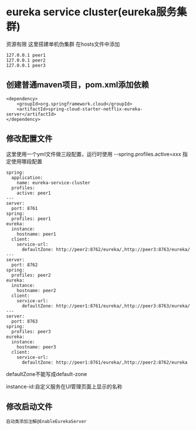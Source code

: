 # eureka service cluster(eureka服务集群)

资源有限 这里搭建单机伪集群
在hosts文件中添加
    
    127.0.0.1 peer1
    127.0.0.1 peer2
    127.0.0.1 peer3

## 创建普通maven项目，pom.xml添加依赖

    <dependency>
        <groupId>org.springframework.cloud</groupId>
        <artifactId>spring-cloud-starter-netflix-eureka-server</artifactId>
    </dependency>

## 修改配置文件

这里使用一个yml文件做三段配置，运行时使用 --spring.profiles.active=xxx 指定使用哪段配置

    spring:
      application:
        name: eureka-service-cluster
      profiles:
        active: peer1
    ---
    server:
      port: 8761
    spring:
      profiles: peer1
    eureka:
      instance:
        hostname: peer1
      client:
        service-url:
          defaultZone: http://peer2:8762/eureka/,http://peer3:8763/eureka/
    ---
    server:
      port: 8762
    spring:
      profiles: peer2
    eureka:
      instance:
        hostname: peer2
      client:
        service-url:
          defaultZone: http://peer1:8761/eureka/,http://peer3:8763/eureka/
    ---
    server:
      port: 8763
    spring:
      profiles: peer3
    eureka:
      instance:
        hostname: peer3
      client:
        service-url:
          defaultZone: http://peer1:8761/eureka/,http://peer2:8762/eureka

defaultZone不能写成default-zone

instance-id:自定义服务在UI管理页面上显示的名称

## 修改启动文件
    
    启动类添加注解@EnableEurekaServer